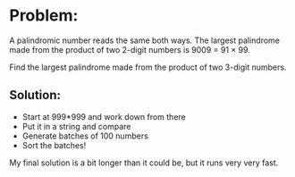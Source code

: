 Problem:
========
A palindromic number reads the same both ways. The largest palindrome made from the product of two 2-digit numbers is 9009 = 91 × 99.

Find the largest palindrome made from the product of two 3-digit numbers.

Solution:
---------
+ Start at 999*999 and work down from there
+ Put it in a string and compare
+ Generate batches of 100 numbers
+ Sort the batches!

My final solution is a bit longer than it could be, but it runs very very fast.
